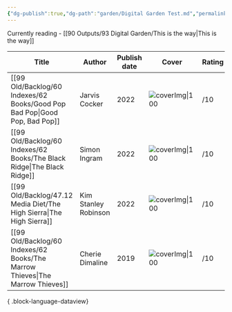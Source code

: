 ```yaml
---
{"dg-publish":true,"dg-path":"garden/Digital Garden Test.md","permalink":"/garden/digital-garden-test/","tags":["gardenEntry"],"created":"","updated":""}
---
```



Currently reading  - [[90 Outputs/93 Digital Garden/This is the way\|This is the way]]


| Title                                      | Author               | Publish date | Cover                                                                                                                              | Rating | URL                                                                |
| ------------------------------------------ | -------------------- | ------------ | ---------------------------------------------------------------------------------------------------------------------------------- | ------ | ------------------------------------------------------------------ |
| [[99 Old/Backlog/60 Indexes/62 Books/Good Pop Bad Pop\|Good Pop, Bad Pop]]    | Jarvis Cocker        | 2022         | ![coverImg\|100](https://books.google.com/books/content?id=idOnDwAAQBAJ&printsec=frontcover&img=1&zoom=1&edge=curl&source=gbs_api) | /10    | [Goodreads](https://www.goodreads.com/search?qid=&q=9781473553149) |
| [[99 Old/Backlog/60 Indexes/62 Books/The Black Ridge\|The Black Ridge]]       | Simon Ingram         | 2022         | ![coverImg\|100](https://books.google.com/books/content?id=5TigzQEACAAJ&printsec=frontcover&img=1&zoom=1&source=gbs_api)           | /10    | [Goodreads](https://www.goodreads.com/search?qid=&q=9780008226268) |
| [[99 Old/Backlog/47.12 Media Diet/The High Sierra\|The High Sierra]]       | Kim Stanley Robinson | 2022         | ![coverImg\|100](https://books.google.com/books/content?id=CDU_EAAAQBAJ&printsec=frontcover&img=1&zoom=1&edge=curl&source=gbs_api) | /10    | [Goodreads](https://www.goodreads.com/search?qid=&q=9780316306812) |
| [[99 Old/Backlog/60 Indexes/62 Books/The Marrow Thieves\|The Marrow Thieves]] | Cherie Dimaline      | 2019         | ![coverImg\|100](https://books.google.com/books/content?id=91eKxwEACAAJ&printsec=frontcover&img=1&zoom=1&source=gbs_api)           | /10    | [Goodreads](https://www.goodreads.com/search?qid=&q=9781913090012) |

{ .block-language-dataview}